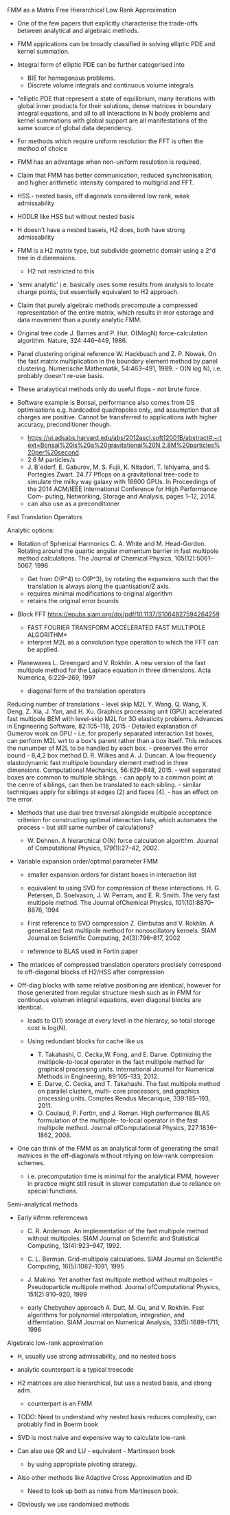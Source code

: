 FMM as a Matrix Free Hierarchical Low Rank Approximation

- One of the few papers that explicitly characterise the trade-offs between analytical and algebraic methods.

- FMM applications can be broadly classified in solving elliptic PDE and kernel summation.

- Integral form of elliptic PDE can be further categorised into
    - BIE for homogenous problems.
    - Discrete volume integrals and continuous volume integrals.


- "elliptic PDE that represent a state of equilibrium, many iterations with global inner products for their solutions, dense matrices in boundary integral equations, and all to all interactions in N body problems and kernel summations with global support are all manifestations of the same source of global data dependency.

- For methods which require uniform resolution the FFT is often the method of choice

- FMM has an advantage when non-uniform resulotion is required.

- Claim that FMM has better communication, reduced synchronisation, and higher arithmetic intensity compared to multigrid and FFT.

- HSS - nested basis, off diagonals considered low rank, weak admissability
- HODLR like HSS but without nested basis

- H doesn't have a nested baseis, H2 does, both have strong admissability
- FMM is a H2 matrix type, but subdivide geometric domain using a 2^d tree in d dimensions.
    - H2 not restricted to this

- 'semi analytic' i.e. basically uses some results from analysis to locate charge points, but essentially equivalent to H2 approach.

- Claim that purely algebraic methods precompute a compressed representation of the entire matrix, which results in mor estorage and data movement than a purely analytic FMM.

- Original tree code J. Barnes and P. Hut. O(NlogN) force-calculation algorithm. Nature, 324:446–449, 1986.

- Panel clustering original reference W. Hackbusch and Z. P. Nowak. On the fast matrix multiplication in the boundary element method by panel clustering. Numerische Mathematik, 54:463–491, 1989. - O(N log N), i.e. probably doesn't re-use basis.

- These analaytical methods only do useful flops - not brute force.

- Software example is Bonsai, performance also comes from DS optimisations e.g. hardcoded quadropoles only, and assumption that all charges are positive. Cannot be transferred to applications iwth higher accuracy, preconditioner though.
    - https://ui.adsabs.harvard.edu/abs/2012ascl.soft12001B/abstract#:~:text=Bonsai%20is%20a%20gravitational%20N,2.8M%20particles%20per%20second.
    - 2.6 M particles/s
    - J. B´edorf, E. Gaburov, M. S. Fujii, K. Nitadori, T. Ishiyama, and S. Portegies Zwart. 24.77 Pflops on a gravitational tree-code to simulate the milky way galaxy with 18600 GPUs. In Proceedings of the 2014 ACM/IEEE International Conference for High Performance Com- puting, Networking, Storage and Analysis, pages 1–12, 2014.
    - can also use as a preconditioner


Fast Translation Operators

Analytic options:

- Rotation of Spherical Harmonics
    C. A. White and M. Head-Gordon. Rotating around the quartic angular momentum barrier in fast multipole method calculations. The Journal of Chemical Physics, 105(12):5061–5067, 1996
    - Get from O(P^4) to O(P^3), by rotating the expansions such that the translation is always along the quantisation/Z axis.
    - requires minimal modifications to original algorithm
    - retains the original error bounds


- Block FFT
    https://epubs.siam.org/doi/pdf/10.1137/S1064827594264259
    - FAST FOURIER TRANSFORM ACCELERATED FAST MULTIPOLE ALGORITHM*
    - interpret M2L as a convolution type operation to which the FFT can be applied.


- Planewaves
    L. Greengard and V. Rokhlin. A new version of the fast multipole method for the Laplace equation in three dimensions. Acta Numerica, 6:229–269, 1997
    - diagonal form of the translation operators

Reducing number of translations
    - level skip M2L
    Y. Wang, Q. Wang, X. Deng, Z. Xia, J. Yan, and H. Xu. Graphics processing unit (GPU) accelerated fast multipole BEM with level-skip M2L for 3D elasticity problems. Advances in Engineering Software, 82:105–118, 2015
    - Detailed explanation of Gumerov work on GPU
        - i.e. for properly separated interaction list boxes, can perform M2L wrt to a box's parent rather than a box itself. This reduces the nunumber of M2L to be handled by each box.
        - preserves the error bound
    - 8,4,2 box method
    D. R. Wilkes and A. J. Duncan. A low frequency elastodynamic fast multipole boundary element method in three dimensions. Computational Mechanics, 56:829–848, 2015.
    - well separated boxes are common to multiple siblings.
    - can apply to a common point at the cenre of siblings, can then be translated to each sibling.
    - similar techniques apply for siblings at edges (2) and faces (4).
    - has an effect on the error.


- Methods that use dual tree traversal alongside multipole acceptance criterion for constructing optimal interaction lists, which automates the process - but still same number of calculations?
    - W. Dehnen. A hierarchical O(N) force calculation algorithm. Journal of Computational Physics, 179(1):27–42, 2002.

- Variable expansion order/optimal parameter FMM
    - smaller expansion orders for distant boxes in interaction list
    - equivalent to using SVD for compression of these interactions.
    H. G. Petersen, D. Soelvason, J. W. Perram, and E. R. Smith. The very fast multipole method. The Journal ofChemical Physics, 101(10):8870–8876, 1994

    - First reference to SVD compression
    Z. Gimbutas and V. Rokhlin. A generalized fast multipole method for nonoscillatory kernels. SIAM Journal on Scientific Computing, 24(3):796–817, 2002
    - reference to BLAS used in Fortin paper

- The mtarices of compressed translation operators precisely correspond to off-diagonal blocks of H2/HSS after compression

- Off-diag blocks with same relative positioning are identical, however for those generated from regular structure mesh such as in FMM for continuous volumen integral equations, even diagonal blocks are identical.
    - leads to O(1) storage at every level in the hierarcy, so total storage cost is log(N).

    - Using redundant blocks for cache like us
        - T. Takahashi, C. Cecka,W. Fong, and E. Darve. Optimizing the multipole-to-local operator in the fast multipole method for graphical processing units. International Journal for Numerical Methods in Engineering, 89:105–133, 2012.
        - E. Darve, C. Cecka, and T. Takahashi. The fast multipole method on parallel clusters, multi- core processors, and graphics processing units. Comptes Rendus Mecanique, 339:185–193, 2011.
        - O. Coulaud, P. Fortin, and J. Roman. High performance BLAS formulation of the multipole- to-local operator in the fast multipole method. Journal ofComputational Physics, 227:1836– 1862, 2008.

- One can think of the FMM as an analytical form of generating the small matrices in the off-diagonals without relying on low-rank compresion schemes.
    - i.e. precomputation time is minimal for the analytical FMM, however in practice might still result in slower computation due to reliance on special functions.


Semi-analytical methods

- Early kifmm referencews
    - C. R. Anderson. An implementation of the fast multipole method without multipoles. SIAM Journal on Scientific and Statistical Computing, 13(4):923–947, 1992.
    - C. L. Berman. Grid-multipole calculations. SIAM Journal on Scientific Computing, 16(5):1082–1091, 1995
    - J. Makino. Yet another fast multipole method without multipoles – Pseudoparticle multipole method. Journal ofComputational Physics, 151(2):910–920, 1999

    - early Chebyshev approach
        A. Dutt, M. Gu, and V. Rokhlin. Fast algorithms for polynomial interpolation, integration, and differntiation. SIAM Journal on Numerical Analysis, 33(5):1689–1711, 1996


Algebraic low-rank approximation

- H, usually use strong admissability, and no nested basis
- analytic counterpart is a typical treecode

- H2 matrices are also hierarchical, but use a nested basis, and strong adm.
    - counterpart is an FMM

- TODO: Need to understand why nested basis reduces complexity, can probably find in Boerm book

- SVD is most naive and expensive way to calculate low-rank
- Can also use QR and LU - equivalent - Martinsson book
    - by using appropriate pivoting strategy.
- Also other methods like Adaptive Cross Approximation and ID
    - Need to look up both as notes from Martinsson book.
- Obviously we use randomised methods

